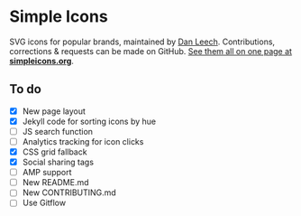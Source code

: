 # Simple Icons

SVG icons for popular brands, maintained by [Dan Leech](https://twitter.com/bathtype). Contributions, corrections & requests can be made on GitHub. [See them all on one page at **simpleicons.org**](https://simpleicons.org).

## To do

- [x] New page layout
- [x] Jekyll code for sorting icons by hue
- [ ] JS search function
- [ ] Analytics tracking for icon clicks
- [x] CSS grid fallback
- [x] Social sharing tags
- [ ] AMP support
- [ ] New README.md
- [ ] New CONTRIBUTING.md
- [ ] Use Gitflow

